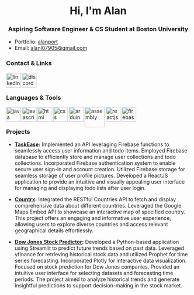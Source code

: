 <h1 align="center">Hi, I'm Alan</h1>
<h3 align="center">Aspiring Software Engineer & CS Student at Boston University</h3>

- Portfolio: [alanport](https://alanport.netlify.app/)
- Email: <a href="mailto:alanl07905@gmail.com" target="_blank">
    alanl07905@gmail.com</a>  

<h3 align="left">Contact & Links</h3>
<a href="https://www.linkedin.com/in/alanl193/" target="_blank">
  <img align="left" src="https://cdn.worldvectorlogo.com/logos/linkedin-icon-2.svg" alt="linkedin" width="40" height="40">
</a>
<a href="https://discordapp.com/users/421318660313972747" target="_blank">
    <img align="left" src="https://cdn.worldvectorlogo.com/logos/discord-6.svg" alt="discord" width="40" height="40">
</a>

<br>
<br>

<h3 align="left">Languages & Tools</h3>
   <a href="https://www.java.com/en/" target="_blank">
     <img align="left" src="https://cdn.worldvectorlogo.com/logos/java-14.svg" alt="java" width="40" height="40">
  </a>
  <a href="https://www.javascript.com/" target="_blank">
    <img align="left" src="https://cdn.worldvectorlogo.com/logos/logo-javascript.svg" alt="javascript" width="40" height="40">
  </a> 
  <a href="https://html.com/" target="_blank">
    <img align="left" src="https://cdn.worldvectorlogo.com/logos/html-1.svg" alt="html" width="40" height="40">
  </a>
  <a href="https://www.w3schools.com/css/" target="_blank">
    <img align="left" src="https://cdn.worldvectorlogo.com/logos/css-3.svg" alt="css" width="40"  height="40">
  </a>
  <a href="https://www.arduino.cc/" target="_blank">
    <img align="left" src="https://cdn.worldvectorlogo.com/logos/arduino-1.svg" alt="arduino" width="40" height="40">
  </a>
  <a href="https://www.intel.com/content/dam/develop/external/us/en/documents/introduction-to-x64-assembly-181178.pdf" target="_blank">
    <img align="left" src="https://user-images.githubusercontent.com/5421823/62779159-4cf76880-baaa-11e9-8318-e20a1aaa913a.png" alt="assembly" width="55" height="55">
  </a>
  <a href="https://react.dev/" target="_blank">
    <img align="left" src="https://cdn.worldvectorlogo.com/logos/react-2.svg" alt="reactjs" width="40" height="40r">
  </a>
  </a>
  <a href="https://firebase.google.com/" target="_blank">
    <img align="left" src="https://cdn.worldvectorlogo.com/logos/firebase-1.svg" alt="firebase" width="40" height="40r">
  </a>
  
<br>
<br>

<h3 align="left">Projects</h3>

- **[TaskEase](https://taskease.netlify.app/):** Implemented an API leveraging Firebase functions to seamlessly access user information and todo items. Employed Firebase database to efficiently store and manage user collections and todo collections. Incorporated Firebase authentication system to enable secure user sign-in and account creation. Utilized Firebase storage for seamless storage of user profile pictures. Developed a ReactJS application to provide an intuitive and visually appealing user interface for managing and displaying todo lists after user login.

- **[Countrx](https://countrx.netlify.app/):** Integrated the RESTful Countries API to fetch and display comprehensive data about different countries. Leveraged the Google Maps Embed API to showcase an interactive map of specified country. This project offers an engaging and informative user experience, allowing users to explore diverse countries and access relevant geographical details effortlessly.

- **[Dow Jones Stock Predictor](https://github.com/jasonw4/STOCK_PREDICTION):** Developed a Python-based application using Streamlit to predict future trends based on past data. Leveraged yfinance for retrieving historical stock data and utilized Prophet for time series forecasting. Incorporated Plotly for interactive data visualization. Focused on stock prediction for Dow Jones companies. Provided an intuitive user interface for selecting datasets and forecasting time periods. The project aimed to analyze historical trends and generate insightful predictions to support decision-making in the stock market.
